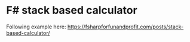 # F# stack based calculator

Following example here: https://fsharpforfunandprofit.com/posts/stack-based-calculator/